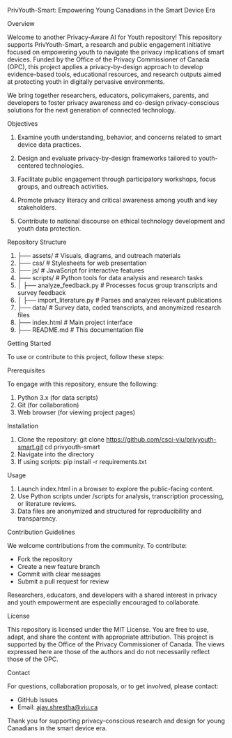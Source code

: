 PrivYouth-Smart: Empowering Young Canadians in the Smart Device Era

Overview

Welcome to another Privacy-Aware AI for Youth repository! This repository supports PrivYouth-Smart, a research and public engagement initiative focused on empowering youth to navigate the privacy implications of smart devices. Funded by the Office of the Privacy Commissioner of Canada (OPC), this project applies a privacy-by-design approach to develop evidence-based tools, educational resources, and research outputs aimed at protecting youth in digitally pervasive environments.

We bring together researchers, educators, policymakers, parents, and developers to foster privacy awareness and co-design privacy-conscious solutions for the next generation of connected technology.

Objectives
1. Examine youth understanding, behavior, and concerns related to smart device data practices.

2. Design and evaluate privacy-by-design frameworks tailored to youth-centered technologies.

3. Facilitate public engagement through participatory workshops, focus groups, and outreach activities.

4. Promote privacy literacy and critical awareness among youth and key stakeholders.

5. Contribute to national discourse on ethical technology development and youth data protection.

Repository Structure
1. ├── assets/         # Visuals, diagrams, and outreach materials
2. ├── css/            # Stylesheets for web presentation
3. ├── js/             # JavaScript for interactive features
4. ├── scripts/        # Python tools for data analysis and research tasks
5. │   ├── analyze_feedback.py    # Processes focus group transcripts and survey feedback
6. │   ├── import_literature.py   # Parses and analyzes relevant publications
7. ├── data/           # Survey data, coded transcripts, and anonymized research files
8. ├── index.html      # Main project interface
9. ├── README.md       # This documentation file

Getting Started

To use or contribute to this project, follow these steps:

Prerequisites

To engage with this repository, ensure the following:
1. Python 3.x (for data scripts)
2. Git (for collaboration)
3. Web browser (for viewing project pages)

Installation
1. Clone the repository: git clone https://github.com/csci-viu/privyouth-smart.git
cd privyouth-smart
2. Navigate into the directory
3. If using scripts: pip install -r requirements.txt

Usage
1. Launch index.html in a browser to explore the public-facing content.
2. Use Python scripts under /scripts for analysis, transcription processing, or literature reviews.
3. Data files are anonymized and structured for reproducibility and transparency.

Contribution Guidelines

We welcome contributions from the community. To contribute:
- Fork the repository
- Create a new feature branch
- Commit with clear messages
- Submit a pull request for review

Researchers, educators, and developers with a shared interest in privacy and youth empowerment are especially encouraged to collaborate.

License

This repository is licensed under the MIT License. You are free to use, adapt, and share the content with appropriate attribution.
This project is supported by the Office of the Privacy Commissioner of Canada. The views expressed here are those of the authors and do not necessarily reflect those of the OPC.

Contact

For questions, collaboration proposals, or to get involved, please contact:
- GitHub Issues
- Email: ajay.shrestha@viu.ca

Thank you for supporting privacy-conscious research and design for young Canadians in the smart device era.

